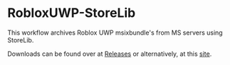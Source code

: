 # RobloxUWP-StoreLib
This workflow archives Roblox UWP msixbundle's from MS servers using StoreLib.

Downloads can be found over at [Releases](https://github.com/Yakov5776/RobloxUWP-StoreLib/releases) or alternatively, at this [site](https://Yakov5776.github.io/RobloxUWP-StoreLib/).
